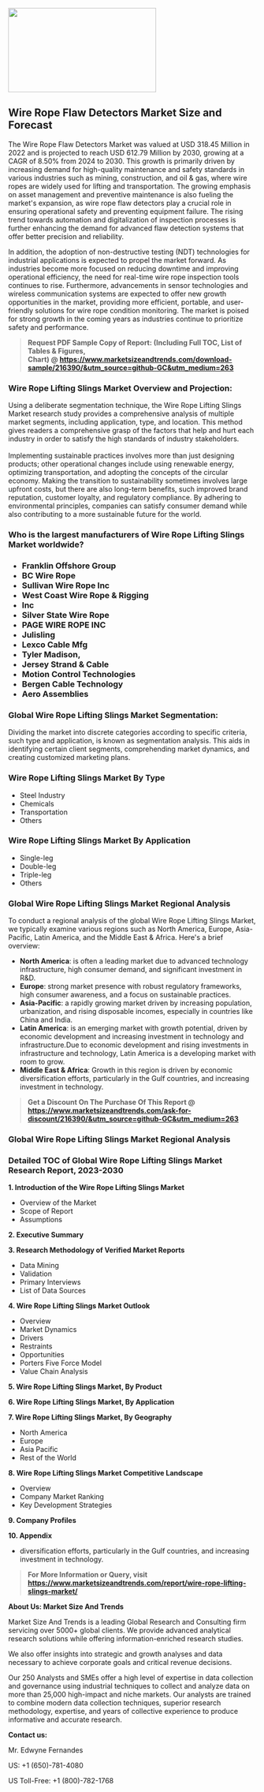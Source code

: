 <p><img class="alignnone size-medium wp-image-20088" src="https://ffe5etoiles.com/wp-content/uploads/2024/12/MST1-300x171.png" alt="" width="300" height="171" /></p><h2>Wire Rope Flaw Detectors Market Size and Forecast</h2><p>The Wire Rope Flaw Detectors Market was valued at USD 318.45 Million in 2022 and is projected to reach USD 612.79 Million by 2030, growing at a CAGR of 8.50% from 2024 to 2030. This growth is primarily driven by increasing demand for high-quality maintenance and safety standards in various industries such as mining, construction, and oil & gas, where wire ropes are widely used for lifting and transportation. The growing emphasis on asset management and preventive maintenance is also fueling the market's expansion, as wire rope flaw detectors play a crucial role in ensuring operational safety and preventing equipment failure. The rising trend towards automation and digitalization of inspection processes is further enhancing the demand for advanced flaw detection systems that offer better precision and reliability.</p><p>In addition, the adoption of non-destructive testing (NDT) technologies for industrial applications is expected to propel the market forward. As industries become more focused on reducing downtime and improving operational efficiency, the need for real-time wire rope inspection tools continues to rise. Furthermore, advancements in sensor technologies and wireless communication systems are expected to offer new growth opportunities in the market, providing more efficient, portable, and user-friendly solutions for wire rope condition monitoring. The market is poised for strong growth in the coming years as industries continue to prioritize safety and performance.</p></p><blockquote id="" class=""><strong>Request PDF Sample Copy of Report: (Including Full TOC, List of Tables &amp; Figures, Chart)&nbsp;@&nbsp;<strong><a href="https://www.marketsizeandtrends.com/download-sample/216390/&utm_source=github-GC&utm_medium=263" target="_blank">https://www.marketsizeandtrends.com/download-sample/216390/&utm_source=github-GC&utm_medium=263</a></strong></strong></blockquote><h3 id="" class="">Wire Rope Lifting Slings Market&nbsp;Overview and Projection:</h3><p id="" class="">Using a deliberate segmentation technique, the Wire Rope Lifting Slings Market research study provides a comprehensive analysis of multiple market segments, including application, type, and location. This method gives readers a comprehensive grasp of the factors that help and hurt each industry in order to satisfy the high standards of industry stakeholders. <br /> <br />Implementing sustainable practices involves more than just designing products; other operational changes include using renewable energy, optimizing transportation, and adopting the concepts of the circular economy. Making the transition to sustainability sometimes involves large upfront costs, but there are also long-term benefits, such improved brand reputation, customer loyalty, and regulatory compliance. By adhering to environmental principles, companies can satisfy consumer demand while also contributing to a more sustainable future for the world.</p><h3 id="" class="">Who is the largest manufacturers of&nbsp;Wire Rope Lifting Slings Market worldwide?</h3><h3 class=""><p><ul><li>Franklin Offshore Group </li><li> BC Wire Rope </li><li> Sullivan Wire Rope Inc </li><li> West Coast Wire Rope & Rigging </li><li> Inc </li><li> Silver State Wire Rope </li><li> PAGE WIRE ROPE INC </li><li> Julisling </li><li> Lexco Cable Mfg </li><li> Tyler Madison, </li><li> Jersey Strand & Cable </li><li> Motion Control Technologies </li><li> Bergen Cable Technology </li><li> Aero Assemblies</li></ul></p></h3><h3 id="" class="">Global&nbsp;Wire Rope Lifting Slings Market Segmentation:</h3><p id="" class="">Dividing the market into discrete categories according to specific criteria, such type and application, is known as segmentation analysis. This aids in identifying certain client segments, comprehending market dynamics, and creating customized marketing plans.</p><h3 id="" class="">Wire Rope Lifting Slings Market&nbsp;By Type</h3><p><p><ul><li>Steel Industry</li><li> Chemicals</li><li> Transportation</li><li> Others</p></li></ul></p></p><h3 id="" class="">Wire Rope Lifting Slings Market&nbsp;By Application</h3><p class=""><p><ul><li>Single-leg</li><li> Double-leg</li><li> Triple-leg</li><li> Others</li></ul></p></p><h3 id="" class="">Global Wire Rope Lifting Slings Market Regional Analysis</h3><p id="" class="">To conduct a regional analysis of the global Wire Rope Lifting Slings Market, we typically examine various regions such as North America, Europe, Asia-Pacific, Latin America, and the Middle East &amp; Africa. Here's a brief overview:</p><ul><li><strong>North America</strong>: is often a leading market due to advanced technology infrastructure, high consumer demand, and significant investment in R&amp;D.</li><li><strong>Europe</strong>: strong market presence with robust regulatory frameworks, high consumer awareness, and a focus on sustainable practices.</li><li><strong>Asia-Pacific</strong>: a rapidly growing market driven by increasing population, urbanization, and rising disposable incomes, especially in countries like China and India.</li><li><strong>Latin America</strong>: is an emerging market with growth potential, driven by economic development and increasing investment in technology and infrastructure.Due to economic development and rising investments in infrastructure and technology, Latin America is a developing market with room to grow.</li><li><strong>Middle East &amp; Africa</strong>: Growth in this region is driven by economic diversification efforts, particularly in the Gulf countries, and increasing investment in technology.</li></ul><blockquote id="" class=""><strong>Get a Discount On The Purchase Of This Report @ <strong><a href="https://www.marketsizeandtrends.com/ask-for-discount/216390/&utm_source=github-GC&utm_medium=263" target="_blank">https://www.marketsizeandtrends.com/ask-for-discount/216390/&utm_source=github-GC&utm_medium=263</a></strong></strong></blockquote><h3 id="" class="">Global Wire Rope Lifting Slings Market Regional Analysis</h3><h3 id="" class="">Detailed TOC of Global Wire Rope Lifting Slings Market Research Report, 2023-2030</h3><p id="" class=""><strong>1. Introduction of the Wire Rope Lifting Slings Market</strong></p><ul><li>Overview of the Market</li><li>Scope of Report</li><li>Assumptions</li></ul><p id="" class=""><strong>2. Executive Summary</strong></p><p id="" class=""><strong>3. Research Methodology of Verified Market Reports</strong></p><ul><li>Data Mining</li><li>Validation</li><li>Primary Interviews</li><li>List of Data Sources</li></ul><p id="" class=""><strong>4. Wire Rope Lifting Slings Market Outlook</strong></p><ul><li>Overview</li><li>Market Dynamics</li><li>Drivers</li><li>Restraints</li><li>Opportunities</li><li>Porters Five Force Model</li><li>Value Chain Analysis</li></ul><p id="" class=""><strong>5. Wire Rope Lifting Slings Market, By Product</strong></p><p id="" class=""><strong>6. Wire Rope Lifting Slings Market, By Application</strong></p><p id="" class=""><strong>7. Wire Rope Lifting Slings Market, By Geography</strong></p><ul><li>North America</li><li>Europe</li><li>Asia Pacific</li><li>Rest of the World</li></ul><p id="" class=""><strong>8. Wire Rope Lifting Slings Market Competitive Landscape</strong></p><ul><li>Overview</li><li>Company Market Ranking</li><li>Key Development Strategies</li></ul><p id="" class=""><strong>9. Company Profiles</strong></p><p id="" class=""><strong>10. Appendix</strong></p><ul><li>diversification efforts, particularly in the Gulf countries, and increasing investment in technology.</li></ul><blockquote id="" class=""><strong>For More Information or Query, visit <strong><strong><a href="https://www.marketsizeandtrends.com/report/wire-rope-lifting-slings-market/" target="_blank">https://www.marketsizeandtrends.com/report/wire-rope-lifting-slings-market/</a></strong></strong></strong></blockquote><p id="" class=""><strong>About Us: Market Size And Trends</strong></p><p id="" class="">Market Size And Trends is a leading Global Research and Consulting firm servicing over 5000+ global clients. We provide advanced analytical research solutions while offering information-enriched research studies.</p><p id="" class="">We also offer insights into strategic and growth analyses and data necessary to achieve corporate goals and critical revenue decisions.</p><p id="" class="">Our 250 Analysts and SMEs offer a high level of expertise in data collection and governance using industrial techniques to collect and analyze data on more than 25,000 high-impact and niche markets. Our analysts are trained to combine modern data collection techniques, superior research methodology, expertise, and years of collective experience to produce informative and accurate research.</p><p id="" class=""><strong>Contact us:</strong></p><p id="" class="">Mr. Edwyne Fernandes</p><p id="" class="">US: +1 (650)-781-4080</p><p id="" class="">US Toll-Free: +1 (800)-782-1768</p>
